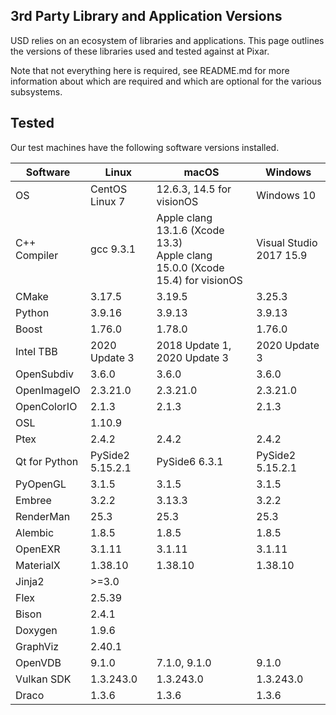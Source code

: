3rd Party Library and Application Versions
------------------------------------------

USD relies on an ecosystem of libraries and applications. This page outlines
the versions of these libraries used and tested against at Pixar.

Note that not everything here is required, see README.md for more information
about which are required and which are optional for the various subsystems.

## Tested

Our test machines have the following software versions installed.

| Software      | Linux                | macOS                        | Windows                        |
| ------------- | -------------------- | ---------------------------- | ------------------------------ |
| OS            | CentOS Linux 7       | 12.6.3, 14.5 for visionOS  | Windows 10                     |
| C++ Compiler  | gcc 9.3.1            | Apple clang 13.1.6 (Xcode 13.3)<br>Apple clang 15.0.0 (Xcode 15.4) for visionOS | Visual Studio 2017 15.9     |
| CMake         | 3.17.5               | 3.19.5                       | 3.25.3                         |
| Python        | 3.9.16               | 3.9.13                       | 3.9.13                         |
| Boost         | 1.76.0               | 1.78.0                       | 1.76.0                         |
| Intel TBB     | 2020 Update 3        | 2018 Update 1, 2020 Update 3 | 2020 Update 3                  |
| OpenSubdiv    | 3.6.0                | 3.6.0                        | 3.6.0                          |
| OpenImageIO   | 2.3.21.0             | 2.3.21.0                     | 2.3.21.0                       |
| OpenColorIO   | 2.1.3                | 2.1.3                        | 2.1.3                          |
| OSL           | 1.10.9               |                              |                                |
| Ptex          | 2.4.2                | 2.4.2                        | 2.4.2                          |
| Qt for Python | PySide2 5.15.2.1     | PySide6 6.3.1                | PySide2 5.15.2.1               |
| PyOpenGL      | 3.1.5                | 3.1.5                        | 3.1.5                          |
| Embree        | 3.2.2                | 3.13.3                       | 3.2.2                          |
| RenderMan     | 25.3                 | 25.3                         | 25.3                           |
| Alembic       | 1.8.5                | 1.8.5                        | 1.8.5                          |
| OpenEXR       | 3.1.11               | 3.1.11                       | 3.1.11                         |
| MaterialX     | 1.38.10              | 1.38.10                      | 1.38.10                        |
| Jinja2        | >=3.0                |                              |                                |
| Flex          | 2.5.39               |                              |                                |
| Bison         | 2.4.1                |                              |                                |
| Doxygen       | 1.9.6                |                              |                                |
| GraphViz      | 2.40.1               |                              |                                |
| OpenVDB       | 9.1.0                | 7.1.0, 9.1.0                 | 9.1.0                          |
| Vulkan SDK    | 1.3.243.0            | 1.3.243.0                    | 1.3.243.0                      |
| Draco         | 1.3.6                | 1.3.6                        | 1.3.6                          |
